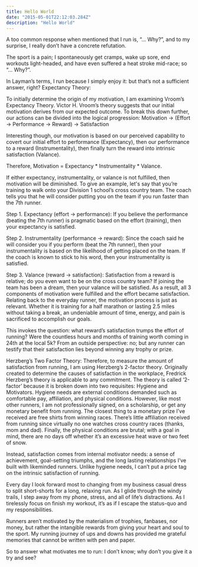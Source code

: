 ```yaml
---
title: Hello World
date: "2015-05-01T22:12:03.284Z"
description: "Hello World"
---
```


A too common response when mentioned that I run is, “… Why?”, and to my surprise, I really don’t have a concrete refutation.

The sport is a pain; I spontaneously get cramps, wake up sore, end workouts light-headed, and have even suffered a heat stroke mid-race; so “… Why?”.

In Layman’s terms, I run because I simply enjoy it: but that’s not a sufficient answer, right?
Expectancy Theory:

To initially determine the origin of my motivation, I am examining Vroom’s Expectancy Theory. Victor H. Vroom’s theory suggests that our initial motivation derives from our expected outcome. To break this down further, our actions can be divided into the logical progression:
Motivation → (Effort → Performance → Reward) → Satisfaction

Interesting though, our motivation is based on our perceived capability to covert our initial effort to performance (Expectancy), then our performance to a reward (Instrumentality), then finally turn the reward into intrinsic satisfaction (Valance).

Therefore, Motivation = Expectancy * Instrumentality * Valance.

If either expectancy, instrumentality, or valance is not fulfilled, then motivation will be diminished.
To give an example, let's say that you’re training to walk onto your Division 1 school’s cross country team. The coach tells you that he will consider putting you on the team if you run faster than the 7th runner.

Step 1. Expectancy (effort → performance):
If you believe the performance (beating the 7th runner) is pragmatic based on the effort (training), then your expectancy is satisfied.

Step 2. Instrumentality (performance → reward):
Since the coach said he will consider you if you perform (beat the 7th runner), then your instrumentality is based on the likelihood of getting placed on the team. If the coach is known to stick to his word, then your instrumentality is satisfied.

Step 3. Valance (reward → satisfaction):
Satisfaction from a reward is relative; do you even want to be on the cross country team? If joining the team has been a dream, then your valance will be satisfied.
As a result, all 3 components of motivation were fulfilled and the effort became satisfaction.
Relating back to the everyday runner, the motivation process is just as relevant. Whether it is training for a half marathon or lasting 2.5 miles without taking a break, an undeniable amount of time, energy, and pain is sacrificed to accomplish our goals.

This invokes the question: what reward’s satisfaction trumps the effort of running? Were the countless hours and months of training worth coming in 24th at the local 5k? From an outside perspective: no; but any runner can testify that their satisfaction lies beyond winning any trophy or prize.

Herzberg’s Two Factor Theory:
Therefore, to measure the amount of satisfaction from running, I am using Herzberg’s 2-factor theory. Originally created to determine the causes of satisfaction in the workplace, Fredrick Herzberg’s theory is applicable to any commitment. The theory is called ‘2-factor’ because it is broken down into two requisites: Hygiene and Motivators.
Hygiene needs are external conditions demanded such as comfortable pay, affiliation, and physical conditions.
However, like most other runners, I am not professionally signed, on a scholarship, or get any monetary benefit from running. The closest thing to a monetary prize I’ve received are free shirts from winning races. There’s little affiliation received from running since virtually no one watches cross country races (thanks, mom and dad). Finally, the physical conditions are brutal; with a goal in mind, there are no days off whether it’s an excessive heat wave or two feet of snow.

Instead, satisfaction comes from internal motivator needs: a sense of achievement, goal-setting triumphs, and the long lasting relationships I’ve built with likeminded runners. Unlike hygiene needs, I can’t put a price tag on the intrinsic satisfaction of running.

Every day I look forward most to changing from my business casual dress to split short-shorts for a long, relaxing run. As I glide through the windy trails, I step away from my phone, stress, and all of life’s distractions. As I tirelessly focus on finish my workout, it’s as if I escape the status-quo and my responsibilities.

Runners aren’t motivated by the materialism of trophies, fanbases, nor money, but rather the intangible rewards from giving your heart and soul to the sport. My running journey of ups and downs has provided me grateful memories that cannot be written with pen and paper.

So to answer what motivates me to run: I don’t know; why don’t you give it a try and see?
